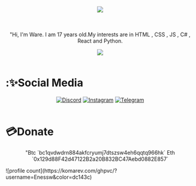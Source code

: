 <h1 align="center">
  <a href="https://git.io/typing-svg">
    <img src="https://readme-typing-svg.herokuapp.com?color=%F730E5B1&lines=Hello+!;I'm+Ware.&center=true&size=30">
  </a>
</h1>

</br>

<p align="center">
"Hi, I'm Ware. I am 17 years old.My interests are in HTML , CSS , JS , C# , React and Python. </p>

<div align= "center">
<img src="[![Discord Presence](https://lanyard.cnrad.dev/api/918549275653333062?theme=light)](https://discord.com/users/918549275653333062)"/>
</div>

</br>

<h1>:✨Social Media</h1>
<div align="center">
<a href="https://discord.com/users/918549275653333062"target="blank_"><img alt="Discord"src="https://img.shields.io/badge/Discord-000?style=for-the-badge&logo=discord&logoColor=white"></a>
<a href="https://instagram.com/enesssw7"target="blank_"><img alt="Instagram"src="https://img.shields.io/badge/Instagram-000?style=for-the-badge&logo=instagram&logoColor=purple"></a>
<a href="https://t.me/warexd"target="blank_"><img  alt="Telegram"src="https://img.shields.io/badge/Telegram-000?style=for-the-badge&logo=telegram&logoColor=blue"></a>
</div>

</br>

<h1>💳Donate</h1>

<p align="center">
"Btc `bc1qvdwdrn884akfcryumj7dtszsw4eh6qqtq966hk`
Eth `0x129d88F42d47122B2a20B832BC47Aebd0882E857`</p>
![profile count](https://komarev.com/ghpvc/?username=Enessw&color=dc143c)&nbsp;
